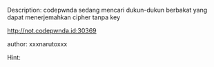 Description:
codepwnda sedang mencari dukun-dukun berbakat yang dapat menerjemahkan cipher tanpa key

http://not.codepwnda.id:30369

author: xxxnarutoxxx

Hint:
